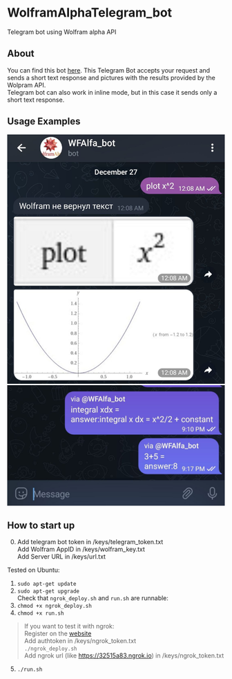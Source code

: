 # WolframAlphaTelegram_bot
Telegram bot using Wolfram alpha API 
## About
You can find this bot [here](https://t.me/WFAlfa_bot).
This Telegram Bot accepts your request and sends a short text response and pictures with the results provided by the Wolpram API.  
Telegram bot can also work in inline mode, but in this case it sends only a short text response.  
## Usage Examples
![Alt text](static/images/1.jpg?raw=true "Private messages")
![Alt text](static/images/3.jpg?raw=true "Inline mod")
## How to start up
0. Add telegram bot token in /keys/telegram_token.txt  
   Add Wolfram AppID in /keys/wolfram_key.txt  
   Add Server URL in /keys/url.txt  
   
Tested on Ubuntu:
1. ```sudo apt-get update```
3. ```sudo apt-get upgrade```  
Check that ```ngrok_deploy.sh``` and ```run.sh``` are runnable:
3. ```chmod +x ngrok_deploy.sh```
4. ```chmod +x run.sh```  
> If you want to test it with ngrok:  
>     Register on the [website](https://dashboard.ngrok.com/get-started/setup)  
>     Add authtoken in /keys/ngrok_token.txt  
>     ```./ngrok_deploy.sh```  
>     Add ngrok url (like https://32515a83.ngrok.io) in /keys/ngrok_token.txt  
5. ```./run.sh```
